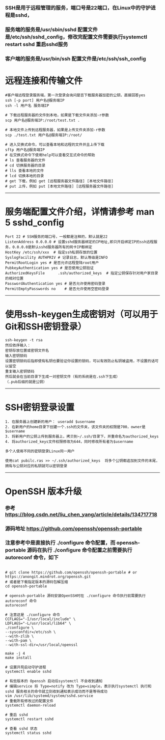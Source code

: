 ### SSH是用于远程管理的服务，端口号是22端口，在Linux中的守护进程是sshd，

### 服务端的服务是/usr/sbin/sshd 配置文件是/etc/ssh/sshd_config，修改完配置文件需要执行systemctl restart sshd 重启sshd服务

### 客户端的服务是/usr/bin/ssh 配置文件是/etc/ssh/ssh_config

# 远程连接和传输文件
~~~shell
#客户端远程登录服务端，第一次登录会询问是否下载服务器加密的公钥，直接回答yes
ssh [-p port] 用户名@服务端IP
ssh -l 用户名 服务端IP

# 下载远程服务器的文件到本地，如果是下载文件夹添加-r参数
scp 用户名@服务端IP:/root/test.txt .

# 本地文件上传到远程服务器，如果是上传文件夹添加-r参数
scp ./test.txt 用户名@服务端IP:/root/

# 进入交换式命令，可以查看本地和远程的文件并且上传下载
sftp 用户名@服务端IP
# 在交换式命令下使用help可以查看交互式命令的帮助
# ls 查看服务器的文件
# cd 切换服务器的目录
# lls 查看本地的文件
# lcd 切换本地的目录
# get 下载，例如 get [远程服务器文件路径] [本地文件路径]
# put 上传，例如 put [本地文件路径] [远程服务器文件路径]
~~~
---
 

# 服务端配置文件介绍，详情请参考 man 5 sshd_config
~~~
Port 22 # SSH服务的端口号，一般都是注释的，默认就是22
ListenAddress 0.0.0.0 # 设置sshd服务器绑定的IP地址,即只开启绑定IP的ssh远程服务，0.0.0.0是默认sshd服务器所有的网卡IP都绑定
HostKey /etc/ssh/xxx  # 指定ssh私钥存放的位置
SyslogFacility AUTHPRIV # 记录日志，默认等级是INFO
PermitRootLogin yes # 是否允许远程登陆root用户
PubkeyAuthentication yes # 是否使用公钥验证
AuthorizedKeysFile      .ssh/authorized_keys  # 指定公钥保存针对用户家目录的相对位置
PasswordAuthentication yes # 是否允许使用密码登录
PermitEmptyPasswords no    # 是否允许使用空密码登录﻿​
~~~
---
 

# 使用ssh-keygen生成密钥对（可以用于Git和SSH密钥登录）
~~~
ssh-keygen -t rsa
然后依序输入：
密钥存放位置或密钥文件名
输入密钥锁码
设置密钥锁码后指即使有私钥也要验证你设置的锁码，可以有效防止私钥被盗用，不设置的话可以留空
重复输入密钥锁码
然后就会在当前目录下生成一对密钥文件（有的系统是在.ssh下生成）
（.pub后缀的就是公钥）
~~~
---
 

# SSH密钥登录设置
~~~
1. 在服务器上创建新的用户： useradd $username
2. 在新用户的home目录下创建一个.ssh的文件夹，该文件夹的权限是700，owner是$username
3. 将新用户的公钥上传到服务器上，拷贝到~/.ssh/目录下，并重命名为authorized_keys
4. 将authorized_keys文件权限修改为644，同时修改所有者为$username

多个人使用不同的密钥登录Linux同一用户

使用cat pubilc.ras >> ~/.ssh/authorized_keys  将多个公钥都追加到文件的末尾，拥有与公钥对应的私钥就可以密钥登录 
~~~
---
 
# OpenSSH 版本升级
### 参考 https://blog.csdn.net/liu_chen_yang/article/details/134717718
### 源码地址 https://github.com/openssh/openssh-portable
### 注意参考中是直接执行 ./configure 命令配置，而 openssh-portable 源码在执行 ./configure 命令配置之前需要执行 autoreconf 命令，如下
~~~shell

# git clone https://github.com/openssh/openssh-portable # or https://anongit.mindrot.org/openssh.git
# 或者是下载指定版本的源码包解压缩
cd openssh-portable

# openssh-portable 源码安装OpenSSH时在 ./configure 命令执行前需要执行 autoreconf 命令
autoreconf

# 注意这是 ./configure 命令
CCFLAGS="-I/usr/local/include" \
LDFLAGS="-L/usr/local/lib64" \
./configure \
--sysconfdir=/etc/ssh \
--with-zlib \
--with-pam \
--with-ssl-dir=/usr/local/openssl

make -j 4 
make install

# 设置开局启动守护进程
systemctl enable sshd

# 有些版本的 Openssh 启动后systemctl 不会收到通知
# 编辑service 将 Type=notify 改为 Type=simple，表示执行systemctl 执行和sshd 服务相关的命令就立刻收到通知表示成功而不是等待成功
vim /usr/lib/systemd/system/sshd.service
# 重载所有修改过的配置文件
systemctl daemon-reload

# 重启 sshd 
systemctl restart sshd

# 查看 sshd 状态
systemctl status sshd
~~~

 